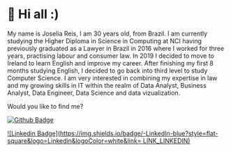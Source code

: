 # 👋 Hi all :)

My name is Joselia Reis, I am 30 years old, from Brazil. 
I am currently studying the Higher Diploma in Science in Computing at NCI having previously graduated as a Lawyer in Brazil in 2016 where I worked for three years, practising labour and consumer law. In 2019 I decided to move to Ireland to learn English and improve my career.
After finishing my first 8 months studying English, I decided to go back into third level to study Computer Science. I am very interested in combining my expertise in law and my growing skills in IT within the realm of Data Analyst, Business Analyst, Data Engineer, Data Science and data vizualization.


Would you like to find me?

[![Github Badge](https://img.shields.io/badge/-Github-000?style=flat-square&logo=Github&logoColor=white&link=LINK_GIT)](https://github.com/JoseliaReis)

[![Linkedin Badge](https://img.shields.io/badge/-LinkedIn-blue?style=flat-square&logo=Linkedin&logoColor=white&link= LINK_LINKEDIN)]( https://www.linkedin.com/in/joselia-reis-495371103/)
